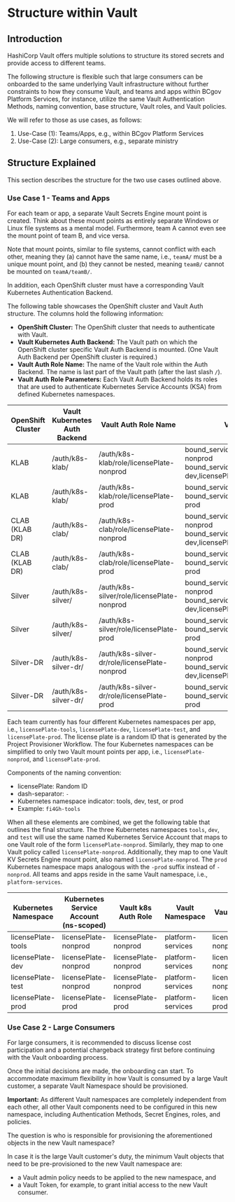 # Structure within Vault

## Introduction

HashiCorp Vault offers multiple solutions to structure its stored secrets and provide access to
different teams.

The following structure is flexible such that large consumers can be onboarded to the same
underlying Vault infrastructure without further constraints to how they consume Vault,
and teams and apps within BCgov Platform Services, for instance, utilize the same Vault Authentication Methods,
naming convention, base structure, Vault roles, and Vault policies.

We will refer to those as use cases, as follows:

1. Use-Case (1): Teams/Apps, e.g., within BCgov Platform Services
2. Use-Case (2): Large consumers, e.g., separate ministry

## Structure Explained

This section describes the structure for the two use cases outlined above.

### Use Case 1 - Teams and Apps

For each team or app, a separate Vault Secrets Engine mount point is created.
Think about these mount points as entirely separate Windows or Linux file systems as a mental model.
Furthermore, team A cannot even see the mount point of team B, and vice versa.

Note that mount points, similar to file systems, cannot conflict with each other, meaning they (a) cannot
have the same name, i.e., `teamA/` must be a unique mount point, and (b) they cannot be nested,
meaning `teamB/` cannot be mounted on `teamA/teamB/`.

In addition, each OpenShift cluster must have a corresponding Vault Kubernetes Authentication Backend.

The following table showcases the OpenShift cluster and Vault Auth structure. The columns hold the following information:

- **OpenShift Cluster:** The OpenShift cluster that needs to authenticate with Vault.
- **Vault Kubernetes Auth Backend:** The Vault path on which the OpenShift cluster specific Vault Auth Backend is mounted. (One Vault Auth Backend per OpenShift cluster is required.)
- **Vault Auth Role Name:** The name of the Vault role within the Auth Backend. The name is last part of the Vault path (after the last slash `/`).
- **Vault Auth Role Parameters:** Each Vault Auth Backend holds its roles that are used to authenticate
Kubernetes Service Accounts (KSA) from defined Kubernetes namespaces.

| OpenShift Cluster | Vault Kubernetes Auth Backend | Vault Auth Role Name              | Vault Auth Role Parameters                                                                                  |
|-------------------|-------------------------------|-----------------------------------|-------------------------------------------------------------------------------------------------------------|
| KLAB              | /auth/k8s-klab/               | /auth/k8s-klab/role/licensePlate-nonprod | bound_service_account_names=licensePlate-nonprod bound_service_account_namespaces=licensePlate-dev,licensePlate-test,licensePlate-tools |
| KLAB              | /auth/k8s-klab/               | /auth/k8s-klab/role/licensePlate-prod    | bound_service_account_names=licensePlate-prod bound_service_account_namespaces=licensePlate-prod                          |
| CLAB (KLAB DR)    | /auth/k8s-clab/               | /auth/k8s-clab/role/licensePlate-nonprod | bound_service_account_names=licensePlate-nonprod bound_service_account_namespaces=licensePlate-dev,licensePlate-test,licensePlate-tools |
| CLAB (KLAB DR)    | /auth/k8s-clab/               | /auth/k8s-clab/role/licensePlate-prod    | bound_service_account_names=licensePlate-prod bound_service_account_namespaces=licensePlate-prod                          |
| Silver            | /auth/k8s-silver/             | /auth/k8s-silver/role/licensePlate-nonprod | bound_service_account_names=licensePlate-nonprod bound_service_account_namespaces=licensePlate-dev,licensePlate-test,licensePlate-tools |
| Silver            | /auth/k8s-silver/             | /auth/k8s-silver/role/licensePlate-prod    | bound_service_account_names=licensePlate-prod bound_service_account_namespaces=licensePlate-prod                          |
| Silver-DR         | /auth/k8s-silver-dr/          | /auth/k8s-silver-dr/role/licensePlate-nonprod | bound_service_account_names=licensePlate-nonprod bound_service_account_namespaces=licensePlate-dev,licensePlate-test,licensePlate-tools |
| Silver-DR         | /auth/k8s-silver-dr/          | /auth/k8s-silver-dr/role/licensePlate-prod    | bound_service_account_names=licensePlate-prod bound_service_account_namespaces=licensePlate-prod                          |

Each team currently has four different Kubernetes namespaces per app, i.e., `licensePlate-tools`, `licensePlate-dev`, `licensePlate-test`, and `licensePlate-prod`.
The license plate is a random ID that is generated by the Project Provisioner Workflow.
The four Kubernetes namespaces can be simplified to only two Vault mount points per app, i.e., `licensePlate-nonprod`, and `licensePlate-prod`.

Components of the naming convention:

- licensePlate: Random ID
- dash-separator: `-`
- Kubernetes namespace indicator: tools, dev, test, or prod
- Example: `fi4Gh-tools`

When all these elements are combined, we get the following table that outlines the final structure.
The three Kubernetes namespaces `tools`, `dev`, and `test` will use the same named Kubernetes Service Account
that maps to one Vault role of the form `licensePlate-nonprod`.
Similarly, they map to one Vault policy called `licensePlate-nonprod`.
Additionally, they map to one Vault KV Secrets Engine mount point, also named `licensePlate-nonprod`.
The `prod` Kubernetes namespace maps analogous with the `-prod` suffix instead of `-nonprod`.
All teams and apps reside in the same Vault namespace, i.e., `platform-services`.

| Kubernetes Namespace | Kubernetes Service Account (ns-scoped) | Vault k8s Auth Role | Vault Namespace   | Vault Policy    | Vault KV Path (KV mount before 1st /) |
|----------------------|-----------------|---------------------|-------------------|-----------------|---------------------------------------|
| licensePlate-tools        | licensePlate-nonprod | licensePlate-nonprod     | platform-services | licensePlate-nonprod | licensePlate-nonprod/tools                 |
| licensePlate-dev          | licensePlate-nonprod | licensePlate-nonprod     | platform-services | licensePlate-nonprod | licensePlate-nonprod/dev                   |
| licensePlate-test         | licensePlate-nonprod | licensePlate-nonprod     | platform-services | licensePlate-nonprod | licensePlate-nonprod/test                  |
| licensePlate-prod         | licensePlate-prod    | licensePlate-prod        | platform-services | licensePlate-prod    | licensePlate-prod/prod                     |

### Use Case 2 - Large Consumers

For large consumers, it is recommended to discuss license cost participation and a potential chargeback
strategy first before continuing with the Vault onboarding process.

Once the initial decisions are made, the onboarding can start.
To accommodate maximum flexibility in how Vault is consumed by a large Vault customer, a separate Vault
Namespace should be provisioned.

**Important:** As different Vault namespaces are completely independent from each other, all other
Vault components need to be configured in this new namespace, including Authentication Methods,
Secret Engines, roles, and policies.

The question is who is responsible for provisioning the aforementioned objects in the new Vault namespace?

In case it is the large Vault customer's duty, the minimum Vault objects that need to be pre-provisioned
to the new Vault namespace are:

- a Vault admin policy needs to be applied to the new namespace, and
- a Vault Token, for example, to grant initial access to the new Vault consumer.

